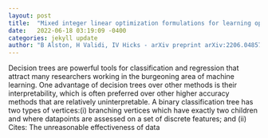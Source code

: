 ```yaml
---
layout: post
title:  "Mixed integer linear optimization formulations for learning optimal binary classification trees"
date:   2022-06-18 03:19:09 -0400
categories: jekyll update
author: "B Alston, H Validi, IV Hicks - arXiv preprint arXiv:2206.04857, 2022"
---
```

Decision trees are powerful tools for classification and regression that attract many researchers working in the burgeoning area of machine learning. One advantage of decision trees over other methods is their interpretability, which is often preferred over other higher accuracy methods that are relatively uninterpretable. A binary classification tree has two types of vertices:(i) branching vertices which have exactly two children and where datapoints are assessed on a set of discrete features; and (ii) 
Cites: The unreasonable effectiveness of data
